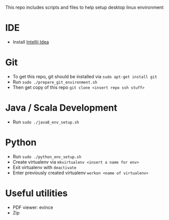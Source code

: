 This repo includes scripts and files to help setup desktop linux environment

# IDE

* Install [Intellij Idea](https://www.jetbrains.com/idea/download/#section=linux)

# Git

* To get this repo, git should be installed via `sudo apt-get install git`
* Run   `sudo ./prepare_git_environment.sh`
* Then get copy of this repo `git clone <insert repo ssh stuff>`


# Java / Scala Development

* Run `sudo ./java8_env_setup.sh`

# Python

* Run `sudo ./python_env_setup.sh`
* Create virtualenv via `mkvirtualenv <insert a name for env>`
* Exit virtualenv with `deactivate`
* Enter previously created virtualenv `workon <name of virtualenv>`

# Useful utilities


* PDF viewer: evince
* Zip
